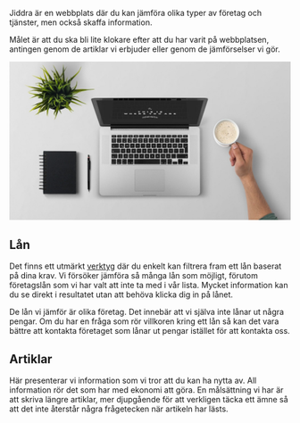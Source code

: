 Jiddra är en webbplats där du kan jämföra olika typer av företag och tjänster, men också skaffa information.

Målet är att du ska bli lite klokare efter att du har varit på webbplatsen, antingen genom de artiklar vi erbjuder eller genom de jämförselser vi gör.

![](laptop-1209008_1280.jpg)

## Lån

Det finns ett utmärkt [verktyg](https://jiddra.se/lan) där du enkelt kan filtrera fram ett lån baserat på dina krav. Vi försöker jämföra så många lån som möjligt, förutom företagslån som vi har valt att inte ta med i vår lista. Mycket information kan du se direkt i resultatet utan att behöva klicka dig in på lånet.

De lån vi jämför är olika företag. Det innebär att vi själva inte lånar ut några pengar. Om du har en fråga som rör villkoren kring ett lån så kan det vara bättre att kontakta företaget som lånar ut pengar istället för att kontakta oss.

## Artiklar

Här presenterar vi information som vi tror att du kan ha nytta av. All information rör det som har med ekonomi att göra. En målsättning vi har är att skriva längre artiklar, mer djupgående för att verkligen täcka ett ämne så att det inte återstår några frågetecken när artikeln har lästs.